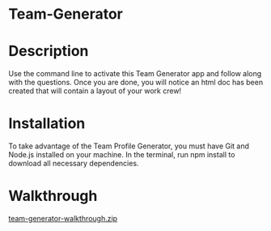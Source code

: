# Team-Generator


# Description
Use the command line to activate this Team Generator app and follow along with the questions. Once you are done, you will notice an html doc has been created that will contain a layout of your work crew!


# Installation
To take advantage of the Team Profile Generator, you must have Git and Node.js installed on your machine. In the terminal, run npm install to download all necessary dependencies.



# Walkthrough

[team-generator-walkthrough.zip](https://github.com/JTAL3/team-generator/files/9004496/team-generator-walkthrough.zip)
